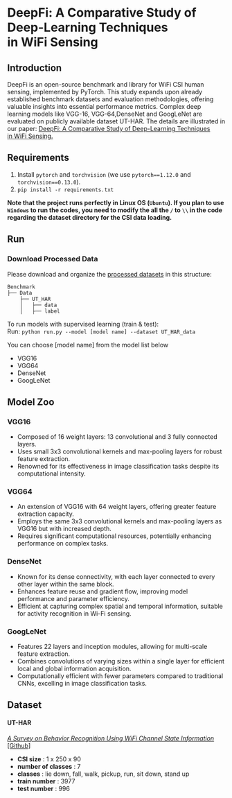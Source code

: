 
# DeepFi: A Comparative Study of Deep-Learning Techniques in WiFi Sensing
## Introduction
DeepFi is an open-source benchmark and library for WiFi CSI human sensing, implemented by PyTorch. This study expands upon already established benchmark datasets and evaluation methodologies, offering valuable insights into essential performance metrics. Complex deep learning models like VGG-16, VGG-64,DenseNet and GoogLeNet are evaluated on publicly available dataset UT-HAR. The details are illustrated in our paper: [DeepFi: A Comparative Study of Deep-Learning Techniques in WiFi Sensing.](https://drive.google.com/drive/folders/1kcfN4SksUlWrKkKWNg8vmzOVOdeNbN2w?usp=drive_link)




## Requirements

1. Install `pytorch` and `torchvision` (we use `pytorch==1.12.0` and `torchvision==0.13.0`).
2. `pip install -r requirements.txt`

**Note that the project runs perfectly in Linux OS (`Ubuntu`). If you plan to use `Windows` to run the codes, you need to modify the all the `/` to `\\` in the code regarding the dataset directory for the CSI data loading.**

## Run
### Download Processed Data
Please download and organize the [processed datasets](https://drive.google.com/drive/folders/1kcfN4SksUlWrKkKWNg8vmzOVOdeNbN2w?usp=drive_link) in this structure:
```
Benchmark
├── Data
    ├── UT_HAR
    │   ├── data
    │   ├── label
```




To run models with supervised learning (train & test):  
Run: `python run.py --model [model name] --dataset UT_HAR_data`  

You can choose [model name] from the model list below
- VGG16
- VGG64
- DenseNet
- GoogLeNet





 


## Model Zoo
### VGG16
- Composed of 16 weight layers: 13 convolutional and 3 fully connected layers.
- Uses small 3x3 convolutional kernels and max-pooling layers for robust feature extraction.
- Renowned for its effectiveness in image classification tasks despite its computational intensity.
### VGG64
- An extension of VGG16 with 64 weight layers, offering greater feature extraction capacity.
- Employs the same 3x3 convolutional kernels and max-pooling layers as VGG16 but with increased depth.
- Requires significant computational resources, potentially enhancing performance on complex tasks.
### DenseNet
- Known for its dense connectivity, with each layer connected to every other layer within the same block.
- Enhances feature reuse and gradient flow, improving model performance and parameter efficiency.
- Efficient at capturing complex spatial and temporal information, suitable for activity recognition in Wi-Fi sensing.

### GoogLeNet
- Features 22 layers and inception modules, allowing for multi-scale feature extraction.
- Combines convolutions of varying sizes within a single layer for efficient local and global information acquisition.
- Computationally efficient with fewer parameters compared to traditional CNNs, excelling in image classification tasks.



## Dataset
#### UT-HAR
[*A Survey on Behavior Recognition Using WiFi Channel State Information*](https://ieeexplore.ieee.org/document/8067693) [[Github]](https://github.com/ermongroup/Wifi_Activity_Recognition)  
- **CSI size** : 1 x 250 x 90
- **number of classes** : 7
- **classes** : lie down, fall, walk, pickup, run, sit down, stand up
- **train number** : 3977
- **test number** : 996  

